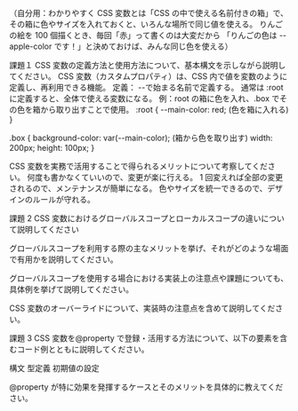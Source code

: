 （自分用：わかりやすく
CSS 変数とは「CSS の中で使える名前付きの箱」で、
その箱に色やサイズを入れておくと、いろんな場所で同じ値を使える。
りんごの絵を 100 個描くとき、毎回「赤」って書くのは大変だから
「りんごの色は --apple-color です！」と決めておけば、みんな同じ色を使える）

課題１
CSS 変数の定義方法と使用方法について、基本構文を示しながら説明してください。
CSS 変数（カスタムプロパティ）は、CSS 内で値を変数のように定義し、再利用できる機能。
定義：
--で始まる名前で定義する。
通常は :root に定義すると、全体で使える変数になる。
例：root の箱に色を入れ、.box でその色を箱から取り出すことで使用。
:root {
--main-color: red; (色を箱に入れる)
}

.box {
background-color: var(--main-color); (箱から色を取り出す)
width: 200px;
height: 100px;
}

CSS 変数を実務で活用することで得られるメリットについて考察してください。
何度も書かなくていいので、変更が楽に行える。
1 回変えれば全部の変更されるので、メンテナンスが簡単になる。
色やサイズを統一できるので、デザインのルールが守れる。

課題 2
CSS 変数におけるグローバルスコープとローカルスコープの違いについて説明してください

グローバルスコープを利用する際の主なメリットを挙げ、それがどのような場面で有用かを説明してください。

グローバルスコープを使用する場合における実装上の注意点や課題についても、具体例を挙げて説明してください。

CSS 変数のオーバーライドについて、実装時の注意点を含めて説明してください。

課題 3
CSS 変数を@property で登録・活用する方法について、以下の要素を含むコード例とともに説明してください。

構文
型定義
初期値の設定

@property が特に効果を発揮するケースとそのメリットを具体的に教えてください。
